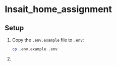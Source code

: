 # Insait_home_assignment

## Setup

1. Copy the `.env.example` file to `.env`:
   ```bash
   cp .env.example .env

2.